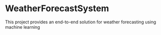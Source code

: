 # WeatherForecastSystem
This project provides an end-to-end solution for weather forecasting using machine learning
